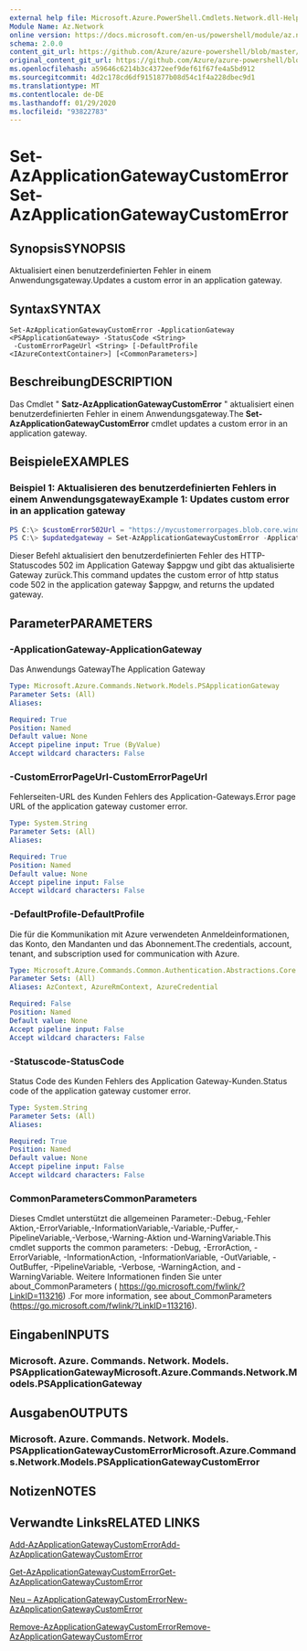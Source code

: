 ```yaml
---
external help file: Microsoft.Azure.PowerShell.Cmdlets.Network.dll-Help.xml
Module Name: Az.Network
online version: https://docs.microsoft.com/en-us/powershell/module/az.network/set-azapplicationgatewaycustomerror
schema: 2.0.0
content_git_url: https://github.com/Azure/azure-powershell/blob/master/src/Network/Network/help/Set-AzApplicationGatewayCustomError.md
original_content_git_url: https://github.com/Azure/azure-powershell/blob/master/src/Network/Network/help/Set-AzApplicationGatewayCustomError.md
ms.openlocfilehash: a59646c6214b3c4372eef9def61f67fe4a5bd912
ms.sourcegitcommit: 4d2c178cd6df9151877b08d54c1f4a228dbec9d1
ms.translationtype: MT
ms.contentlocale: de-DE
ms.lasthandoff: 01/29/2020
ms.locfileid: "93822783"
---
```

# <span data-ttu-id="8e1b2-101">Set-AzApplicationGatewayCustomError</span><span class="sxs-lookup"><span data-stu-id="8e1b2-101">Set-AzApplicationGatewayCustomError</span></span>

## <span data-ttu-id="8e1b2-102">Synopsis</span><span class="sxs-lookup"><span data-stu-id="8e1b2-102">SYNOPSIS</span></span>
<span data-ttu-id="8e1b2-103">Aktualisiert einen benutzerdefinierten Fehler in einem Anwendungsgateway.</span><span class="sxs-lookup"><span data-stu-id="8e1b2-103">Updates a custom error in an application gateway.</span></span>

## <span data-ttu-id="8e1b2-104">Syntax</span><span class="sxs-lookup"><span data-stu-id="8e1b2-104">SYNTAX</span></span>

```
Set-AzApplicationGatewayCustomError -ApplicationGateway <PSApplicationGateway> -StatusCode <String>
 -CustomErrorPageUrl <String> [-DefaultProfile <IAzureContextContainer>] [<CommonParameters>]
```

## <span data-ttu-id="8e1b2-105">Beschreibung</span><span class="sxs-lookup"><span data-stu-id="8e1b2-105">DESCRIPTION</span></span>
<span data-ttu-id="8e1b2-106">Das Cmdlet " **Satz-AzApplicationGatewayCustomError** " aktualisiert einen benutzerdefinierten Fehler in einem Anwendungsgateway.</span><span class="sxs-lookup"><span data-stu-id="8e1b2-106">The **Set-AzApplicationGatewayCustomError** cmdlet updates a custom error in an application gateway.</span></span>

## <span data-ttu-id="8e1b2-107">Beispiele</span><span class="sxs-lookup"><span data-stu-id="8e1b2-107">EXAMPLES</span></span>

### <span data-ttu-id="8e1b2-108">Beispiel 1: Aktualisieren des benutzerdefinierten Fehlers in einem Anwendungsgateway</span><span class="sxs-lookup"><span data-stu-id="8e1b2-108">Example 1: Updates custom error in an application gateway</span></span>
```powershell
PS C:\> $customError502Url = "https://mycustomerrorpages.blob.core.windows.net/errorpages/502.htm"
PS C:\> $updatedgateway = Set-AzApplicationGatewayCustomError -ApplicationGateway $appgw -StatusCode HttpStatus502 -CustomErrorPageUrl $customError502Url
```

<span data-ttu-id="8e1b2-109">Dieser Befehl aktualisiert den benutzerdefinierten Fehler des HTTP-Statuscodes 502 im Application Gateway $appgw und gibt das aktualisierte Gateway zurück.</span><span class="sxs-lookup"><span data-stu-id="8e1b2-109">This command updates the custom error of http status code 502 in the application gateway $appgw, and returns the updated gateway.</span></span>

## <span data-ttu-id="8e1b2-110">Parameter</span><span class="sxs-lookup"><span data-stu-id="8e1b2-110">PARAMETERS</span></span>

### <span data-ttu-id="8e1b2-111">-ApplicationGateway</span><span class="sxs-lookup"><span data-stu-id="8e1b2-111">-ApplicationGateway</span></span>
<span data-ttu-id="8e1b2-112">Das Anwendungs Gateway</span><span class="sxs-lookup"><span data-stu-id="8e1b2-112">The Application Gateway</span></span>

```yaml
Type: Microsoft.Azure.Commands.Network.Models.PSApplicationGateway
Parameter Sets: (All)
Aliases:

Required: True
Position: Named
Default value: None
Accept pipeline input: True (ByValue)
Accept wildcard characters: False
```

### <span data-ttu-id="8e1b2-113">-CustomErrorPageUrl</span><span class="sxs-lookup"><span data-stu-id="8e1b2-113">-CustomErrorPageUrl</span></span>
<span data-ttu-id="8e1b2-114">Fehlerseiten-URL des Kunden Fehlers des Application-Gateways.</span><span class="sxs-lookup"><span data-stu-id="8e1b2-114">Error page URL of the application gateway customer error.</span></span>

```yaml
Type: System.String
Parameter Sets: (All)
Aliases:

Required: True
Position: Named
Default value: None
Accept pipeline input: False
Accept wildcard characters: False
```

### <span data-ttu-id="8e1b2-115">-DefaultProfile</span><span class="sxs-lookup"><span data-stu-id="8e1b2-115">-DefaultProfile</span></span>
<span data-ttu-id="8e1b2-116">Die für die Kommunikation mit Azure verwendeten Anmeldeinformationen, das Konto, den Mandanten und das Abonnement.</span><span class="sxs-lookup"><span data-stu-id="8e1b2-116">The credentials, account, tenant, and subscription used for communication with Azure.</span></span>

```yaml
Type: Microsoft.Azure.Commands.Common.Authentication.Abstractions.Core.IAzureContextContainer
Parameter Sets: (All)
Aliases: AzContext, AzureRmContext, AzureCredential

Required: False
Position: Named
Default value: None
Accept pipeline input: False
Accept wildcard characters: False
```

### <span data-ttu-id="8e1b2-117">-Statuscode</span><span class="sxs-lookup"><span data-stu-id="8e1b2-117">-StatusCode</span></span>
<span data-ttu-id="8e1b2-118">Status Code des Kunden Fehlers des Application Gateway-Kunden.</span><span class="sxs-lookup"><span data-stu-id="8e1b2-118">Status code of the application gateway customer error.</span></span>

```yaml
Type: System.String
Parameter Sets: (All)
Aliases:

Required: True
Position: Named
Default value: None
Accept pipeline input: False
Accept wildcard characters: False
```

### <span data-ttu-id="8e1b2-119">CommonParameters</span><span class="sxs-lookup"><span data-stu-id="8e1b2-119">CommonParameters</span></span>
<span data-ttu-id="8e1b2-120">Dieses Cmdlet unterstützt die allgemeinen Parameter:-Debug,-Fehler Aktion,-ErrorVariable,-InformationVariable,-Variable,-Puffer,-PipelineVariable,-Verbose,-Warning-Aktion und-WarningVariable.</span><span class="sxs-lookup"><span data-stu-id="8e1b2-120">This cmdlet supports the common parameters: -Debug, -ErrorAction, -ErrorVariable, -InformationAction, -InformationVariable, -OutVariable, -OutBuffer, -PipelineVariable, -Verbose, -WarningAction, and -WarningVariable.</span></span> <span data-ttu-id="8e1b2-121">Weitere Informationen finden Sie unter about_CommonParameters ( https://go.microsoft.com/fwlink/?LinkID=113216) .</span><span class="sxs-lookup"><span data-stu-id="8e1b2-121">For more information, see about_CommonParameters (https://go.microsoft.com/fwlink/?LinkID=113216).</span></span>

## <span data-ttu-id="8e1b2-122">Eingaben</span><span class="sxs-lookup"><span data-stu-id="8e1b2-122">INPUTS</span></span>

### <span data-ttu-id="8e1b2-123">Microsoft. Azure. Commands. Network. Models. PSApplicationGateway</span><span class="sxs-lookup"><span data-stu-id="8e1b2-123">Microsoft.Azure.Commands.Network.Models.PSApplicationGateway</span></span>

## <span data-ttu-id="8e1b2-124">Ausgaben</span><span class="sxs-lookup"><span data-stu-id="8e1b2-124">OUTPUTS</span></span>

### <span data-ttu-id="8e1b2-125">Microsoft. Azure. Commands. Network. Models. PSApplicationGatewayCustomError</span><span class="sxs-lookup"><span data-stu-id="8e1b2-125">Microsoft.Azure.Commands.Network.Models.PSApplicationGatewayCustomError</span></span>

## <span data-ttu-id="8e1b2-126">Notizen</span><span class="sxs-lookup"><span data-stu-id="8e1b2-126">NOTES</span></span>

## <span data-ttu-id="8e1b2-127">Verwandte Links</span><span class="sxs-lookup"><span data-stu-id="8e1b2-127">RELATED LINKS</span></span>

[<span data-ttu-id="8e1b2-128">Add-AzApplicationGatewayCustomError</span><span class="sxs-lookup"><span data-stu-id="8e1b2-128">Add-AzApplicationGatewayCustomError</span></span>](./Add-AzApplicationGatewayCustomError.md)

[<span data-ttu-id="8e1b2-129">Get-AzApplicationGatewayCustomError</span><span class="sxs-lookup"><span data-stu-id="8e1b2-129">Get-AzApplicationGatewayCustomError</span></span>](./Get-AzApplicationGatewayCustomError.md)

[<span data-ttu-id="8e1b2-130">Neu – AzApplicationGatewayCustomError</span><span class="sxs-lookup"><span data-stu-id="8e1b2-130">New-AzApplicationGatewayCustomError</span></span>](./New-AzApplicationGatewayCustomError.md)

[<span data-ttu-id="8e1b2-131">Remove-AzApplicationGatewayCustomError</span><span class="sxs-lookup"><span data-stu-id="8e1b2-131">Remove-AzApplicationGatewayCustomError</span></span>](./Remove-AzApplicationGatewayCustomError.md)
